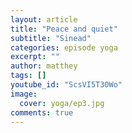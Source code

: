 ```yaml
---
layout: article
title: "Peace and quiet"
subtitle: "Sinead"
categories: episode yoga
excerpt: ""
author: matthey
tags: []
youtube_id: "ScsVI5T3OWo"
image:
  cover: yoga/ep3.jpg
comments: true
---
```

